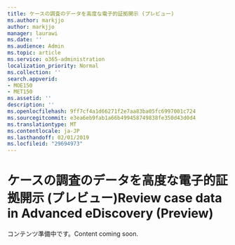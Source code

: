 ```yaml
---
title: ケースの調査のデータを高度な電子的証拠開示 (プレビュー)
ms.author: markjjo
author: markjjo
manager: laurawi
ms.date: ''
ms.audience: Admin
ms.topic: article
ms.service: o365-administration
localization_priority: Normal
ms.collection: ''
search.appverid:
- MOE150
- MET150
ms.assetid: ''
description: ''
ms.openlocfilehash: 9ff7cf4a1d66271f2e7aa83ba05fc6997001c724
ms.sourcegitcommit: e3ea6eb9fab1a66b499458749838fe350d43d0d4
ms.translationtype: MT
ms.contentlocale: ja-JP
ms.lasthandoff: 02/01/2019
ms.locfileid: "29694973"
---
```

# <a name="review-case-data-in-advanced-ediscovery-preview"></a><span data-ttu-id="737fc-102">ケースの調査のデータを高度な電子的証拠開示 (プレビュー)</span><span class="sxs-lookup"><span data-stu-id="737fc-102">Review case data in Advanced eDiscovery (Preview)</span></span>

<span data-ttu-id="737fc-103">コンテンツ準備中です。</span><span class="sxs-lookup"><span data-stu-id="737fc-103">Content coming soon.</span></span>